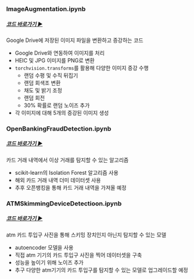 ### ImageAugmentation.ipynb
##### [코드 바로가기 ▶](https://github.com/capstone-huk/AIcode/blob/main/ImageAugmentation.ipynb)

Google Drive에 저장된 이미지 파일을 변환하고 증강하는 코드

- Google Drive와 연동하여 이미지를 처리
- HEIC 및 JPG 이미지를 PNG로 변환
- `torchvision.transforms`를 활용해 다양한 이미지 증강 수행
  - 랜덤 수평 및 수직 뒤집기
  - 랜덤 회색조 변환
  - 채도 및 밝기 조정
  - 랜덤 회전
  - 30% 확률로 랜덤 노이즈 추가
- 각 이미지에 대해 5개의 증강된 이미지 생성

### OpenBankingFraudDetection.ipynb
##### [코드 바로가기 ▶](https://github.com/capstone-huk/AIcode/blob/main/OpenBankingFraudDetection.ipynb)

카드 거래 내역에서 이상 거래를 탐지할 수 있는 알고리즘

- scikit-learn의 Isolation Forest 알고리즘 사용
- 해외 카드 거래 내역 더미 데이터셋 사용
- 추후 오픈뱅킹을 통해 카드 거래 내역을 가져올 예정

### ATMSkimmingDeviceDetectioon.ipynb
##### [코드 바로가기 ▶](https://github.com/capstone-huk/AIcode/blob/main/Autoencoder.ipynb)

atm 카드 투입구 사진을 통해 스키밍 장치인지 아닌지 탐지할 수 있는 모델

- autoencoder 모델을 사용
- 직접 atm 기기의 카드 투입구 사진을 찍어 데이터셋을 구축
- 성능을 높이기 위해 노이즈 추가
- 추구 다양한 atm기기의 카드 투입구를 탐지할 수 있는 모델로 업그레이드할 예정



